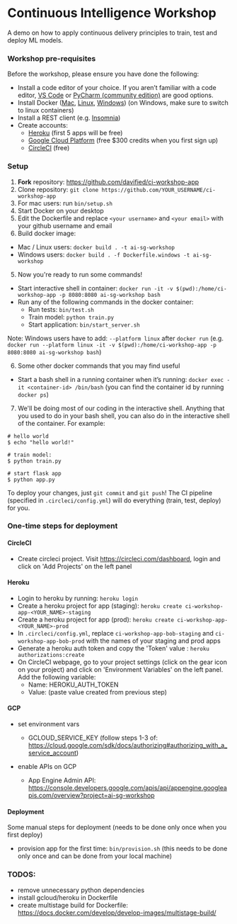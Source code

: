 # Continuous Intelligence Workshop

A demo on how to apply continuous delivery principles to train, test and deploy ML models.

### Workshop pre-requisites

Before the workshop, please ensure you have done the following:
- Install a code editor of your choice. If you aren’t familiar with a code editor, [VS Code](https://code.visualstudio.com/) or [PyCharm (community edition)](https://www.jetbrains.com/pycharm/download/) are good options.
- Install Docker ([Mac](https://docs.docker.com/docker-for-mac/install/), [Linux](https://docs.docker.com/install/linux/docker-ce/ubuntu/), [Windows](https://docs.docker.com/docker-for-windows/install/)) (on Windows, make sure to switch to linux containers)
- Install a REST client (e.g. [Insomnia](https://insomnia.rest/))
- Create accounts:
  - [Heroku](https://heroku.com) (first 5 apps will be free) 
  - [Google Cloud Platform](https://cloud.google.com) (free $300 credits when you first sign up)
  - [CircleCI](https://circleci.com) (free)

### Setup

1. **Fork** repository: https://github.com/davified/ci-workshop-app
2. Clone repository: `git clone https://github.com/YOUR_USERNAME/ci-workshop-app`
3. For mac users: run `bin/setup.sh`
3. Start Docker on your desktop
4. Edit the Dockerfile and replace `<your username>` and `<your email>` with your github username and email
4. Build docker image: 
  - Mac / Linux users: `docker build . -t ai-sg-workshop`
  - Windows users: `docker build . -f Dockerfile.windows -t ai-sg-workshop`
5. Now you're ready to run some commands!
  - Start interactive shell in container: `docker run -it -v $(pwd):/home/ci-workshop-app -p 8080:8080 ai-sg-workshop bash`
  - Run any of the following commands in the docker container:
    - Run tests: `bin/test.sh`
    - Train model: `python train.py`
    - Start application: `bin/start_server.sh`
  
Note: Windows users have to add: `--platform linux` after `docker run` (e.g. `docker run --platform linux -it -v $(pwd):/home/ci-workshop-app -p 8080:8080 ai-sg-workshop bash`)
  
6. Some other docker commands that you may find useful
- Start a bash shell in a running container when it’s running: `docker exec -it <container-id> /bin/bash` (you can find the container id by running `docker ps`)

7. We'll be doing most of our coding in the interactive shell. Anything that you used to do in your bash shell, you can also do in the interactive shell of the container. For example:
```shell
# hello world
$ echo "hello world!"

# train model: 
$ python train.py

# start flask app
$ python app.py
```

To deploy your changes, just `git commit` and `git push`! The CI pipeline (specified in `.circleci/config.yml`) will do everything (train, test, deploy) for you.


### One-time steps for deployment
#### CircleCI
- Create circleci project. Visit https://circleci.com/dashboard, login and click on 'Add Projects' on the left panel

#### Heroku

- Login to heroku by running: `heroku login`
- Create a heroku project for app (staging): `heroku create ci-workshop-app-<YOUR_NAME>-staging`
- Create a heroku project for app (prod): `heroku create ci-workshop-app-<YOUR_NAME>-prod`
- In `.circleci/config.yml`, replace `ci-workshop-app-bob-staging` and `ci-workshop-app-bob-prod` with the names of your staging and prod apps
- Generate a heroku auth token and copy the 'Token' value : `heroku authorizations:create`
- On CircleCI webpage, go to your project settings (click on the gear icon on your project) and click on 'Environment Variables' on the left panel. Add the following variable:
  - Name: HEROKU_AUTH_TOKEN
  - Value: (paste value created from previous step)

#### GCP
- set environment vars
  - GCLOUD_SERVICE_KEY (follow steps 1-3 of: https://cloud.google.com/sdk/docs/authorizing#authorizing_with_a_service_account)

- enable APIs on GCP
  - App Engine Admin API: https://console.developers.google.com/apis/api/appengine.googleapis.com/overview?project=ai-sg-workshop


#### Deployment
Some manual steps for deployment (needs to be done only once when you first deploy)
- provision app for the first time: `bin/provision.sh` (this needs to be done only once and can be done from your local machine)
  

### TODOS:
- remove unnecessary python dependencies
- install gcloud/heroku in Dockerfile
- create multistage build for Dockerfile: https://docs.docker.com/develop/develop-images/multistage-build/
